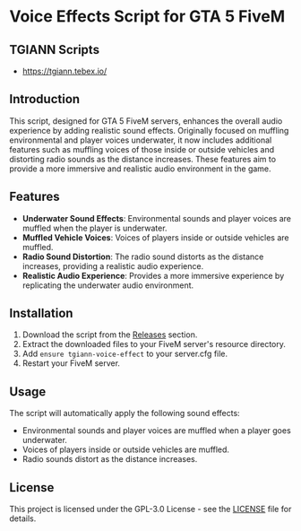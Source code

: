 # Voice Effects Script for GTA 5 FiveM

## TGIANN Scripts

- https://tgiann.tebex.io/

## Introduction

This script, designed for GTA 5 FiveM servers, enhances the overall audio experience by adding realistic sound effects. Originally focused on muffling environmental and player voices underwater, it now includes additional features such as muffling voices of those inside or outside vehicles and distorting radio sounds as the distance increases. These features aim to provide a more immersive and realistic audio environment in the game.

## Features

- **Underwater Sound Effects**: Environmental sounds and player voices are muffled when the player is underwater.
- **Muffled Vehicle Voices**: Voices of players inside or outside vehicles are muffled.
- **Radio Sound Distortion**: The radio sound distorts as the distance increases, providing a realistic audio experience.
- **Realistic Audio Experience**: Provides a more immersive experience by replicating the underwater audio environment.

## Installation

1. Download the script from the [Releases](https://github.com/TGIANN/tgiann-voice-effect/releases) section.
2. Extract the downloaded files to your FiveM server's resource directory.
3. Add `ensure tgiann-voice-effect` to your server.cfg file.
4. Restart your FiveM server.

## Usage

The script will automatically apply the following sound effects:

- Environmental sounds and player voices are muffled when a player goes underwater.
- Voices of players inside or outside vehicles are muffled.
- Radio sounds distort as the distance increases.

## License

This project is licensed under the GPL-3.0 License - see the [LICENSE](LICENSE) file for details.
